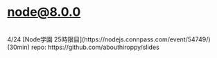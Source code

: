 <!-- background: node -->

# node@8.0.0

<br />
4/24 [Node学園 25時限目](https://nodejs.connpass.com/event/54749/)(30min)  
repo: https://github.com/abouthiroppy/slides
